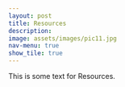 ```yaml
---
layout: post
title: Resources
description: 
image: assets/images/pic11.jpg
nav-menu: true
show_tile: true
---
```


This is some text for Resources.
